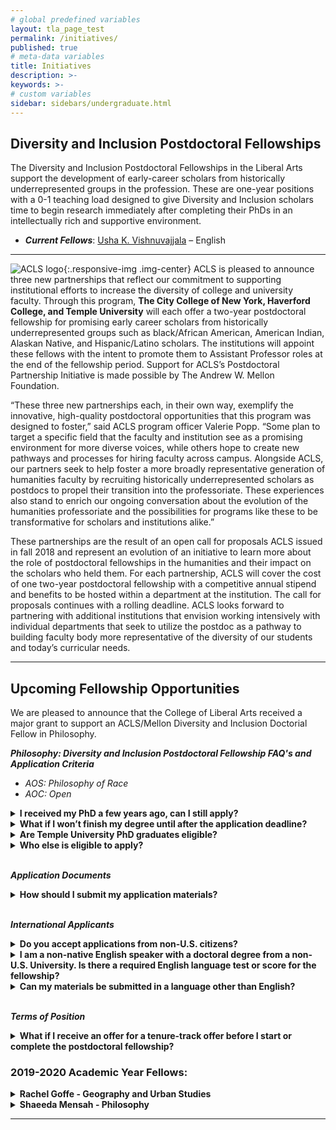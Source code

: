 ```yaml
---
# global predefined variables
layout: tla_page_test
permalink: /initiatives/
published: true
# meta-data variables
title: Initiatives
description: >-
keywords: >-
# custom variables
sidebar: sidebars/undergraduate.html
---
```

## Diversity and Inclusion Postdoctoral Fellowships
The Diversity and Inclusion Postdoctoral Fellowships in the Liberal Arts support the development of early-career scholars from historically underrepresented groups in the profession. These are one-year positions with a 0-1 teaching load designed to give Diversity and Inclusion scholars time to begin research immediately after completing their PhDs in an intellectually rich and supportive environment. 

- **_Current Fellows_**: [Usha K. Vishnuvajjala](mailto:ukv630@gmail.com) – English<br>

___

![ACLS logo]({{site.baseurl}}/media/fullaclslogo.png){:.responsive-img .img-center}
ACLS is pleased to announce three new partnerships that reflect our commitment to supporting institutional efforts to increase the diversity of college and university faculty. Through this program, **The City College of New York, Haverford College, and Temple University** will each offer a two-year postdoctoral fellowship for promising early career scholars from historically underrepresented groups such as black/African American, American Indian, Alaskan Native, and Hispanic/Latino scholars. The institutions will appoint these fellows with the intent to promote them to Assistant Professor roles at the end of the fellowship period. Support for ACLS’s Postdoctoral Partnership Initiative is made possible by The Andrew W. Mellon Foundation.

“These three new partnerships each, in their own way, exemplify the innovative, high-quality postdoctoral opportunities that this program was designed to foster,” said ACLS program officer Valerie Popp. “Some plan to target a specific field that the faculty and institution see as a promising environment for more diverse voices, while others hope to create new pathways and processes for hiring faculty across campus. Alongside ACLS, our partners seek to help foster a more broadly representative generation of humanities faculty by recruiting historically underrepresented scholars as postdocs to propel their transition into the professoriate. These experiences also stand to enrich our ongoing conversation about the evolution of the humanities professoriate and the possibilities for programs like these to be transformative for scholars and institutions alike.” 

These partnerships are the result of an open call for proposals ACLS issued in fall 2018 and represent an evolution of an initiative to learn more about the role of postdoctoral fellowships in the humanities and their impact on the scholars who held them. For each partnership, ACLS will cover the cost of one two-year postdoctoral fellowship with a competitive annual stipend and benefits to be hosted within a department at the institution. The call for proposals continues with a rolling deadline.  ACLS looks forward to partnering with additional institutions that envision working intensively with individual departments that seek to utilize the postdoc as a pathway to building faculty body more representative of the diversity of our students and today’s curricular needs.

___

## Upcoming Fellowship Opportunities
We are pleased to announce that the College of Liberal Arts received a major grant to support an ACLS/Mellon Diversity and Inclusion Doctorial Fellow in Philosophy. 

**_Philosophy: Diversity and Inclusion Postdoctoral Fellowship FAQ's and Application Criteria_**<br>
- _AOS: Philosophy of Race_<br>
- _AOC: Open_<br>

<details>
  <summary><strong>I received my PhD a few years ago, can I still apply?</strong></summary>
<p>Yes, you are eligible to apply as long as you have completed your PhD after September 1, 2017.</p>
</details>

<details>
  <summary><strong>What if I won’t finish my degree until after the application deadline?</strong></summary>
<p>Your dissertation advisor should mention in the reference letter that you are on-target to complete the requirements for the PhD by September 1, 2020.</p>
</details>

<details>
  <summary><strong>Are Temple University PhD graduates eligible?</strong></summary>
<p>No, Temple University PhD graduates are not eligible for this position.</p>
</details>

<details>
  <summary><strong>Who else is eligible to apply?</strong></summary>
<p>Scholars who have held or currently hold terminal postdoctoral positions are eligible to apply.</p>
</details><br>

**_Application Documents_**<br>

<details>
  <summary><strong>How should I submit my application materials?</strong></summary>
<p>All documents must be submitted to the Philosophy department at Temple University via Interfolio.</p>
</details><br>

**_International Applicants_**<br>

<details>
  <summary><strong>Do you accept applications from non-U.S. citizens?</strong></summary>
<p>Preference is given to those with US citizenship or permanent residency status. This program exists to support historically underrepresented groups in the academy. Citizenship is viewed as a positive asset.</p>
</details>

<details>
  <summary><strong>I am a non-native English speaker with a doctoral degree from a non-U.S. University. Is there a required English language test or score for the fellowship?</strong></summary>
<p>There is no official English test required but Fellows will be required to have a high degree of fluency in English in order to teach. Certification of English language proficiency will be required, usually via a telephone or skype interview.</p>
</details>

<details>
  <summary><strong>Can my materials be submitted in a language other than English?</strong></summary>
<p>All documents must be submitted in English.</p>
</details><br>

**_Terms of Position_**<br>

<details>
  <summary><strong>What if I receive an offer for a tenure-track offer before I start or complete the postdoctoral fellowship?</strong></summary>
<p>The ACLS Postdoctoral Fellow may not hold any other appointment during the period of the fellowship.</p>
</details>

### 2019-2020 Academic Year Fellows:

<details>
  <summary><strong>Rachel Goffe - Geography and Urban Studies</strong></summary>
<p>Rachel is a human geographer and a licensed architect. Her research focuses on the relationships among the built environment, land rights, and livelihood, questioning how these relationships structure—and are structured by—the racial capitalist state. She has done research in Jamaica, where she is originally from, and in Philadelphia, where she has lived for many years. Through ethnographic research in informal settlements in Jamaica, she investigated the enactment of new policy regarding squatting, explicating how that process was shaped by regional traditions and the engagement of residents with varied aspects of the state—from social welfare to enforcement agencies. In Philadelphia, Dr. Goffe worked with community organizations struggling against dispossession, shrinking public services, and low wages. With residents, she co-produced media, research, education, and GIS analysis to articulate alternative visions for the city. The resulting radio and video pieces aired on community low power radio, community access TV and internet platforms, but most importantly they aided in building relationships with other organizers. Dr. Goffe earned a Bachelor’s in Architecture from Temple University and a Ph.D. from the Graduate Center of the City University of New York.</p>
  
<p>Dr. Goffe is an Assistant Professor in the Department of Human Geography at the University of Toronto-Scarborough.</p>
</details>

<details>
  <summary><strong>Shaeeda Mensah - Philosophy</strong></summary>
<p>Shaeeda is currently serving as a Diversity Postdoctoral Fellow in the Department of Philosophy. She received a Ph.D. in Philosophy from Pennsylvania State University. Her research focuses on the intersections of race and gender, punishment, and state violence. In particular, she explores the over emphasis of Black men's experiences, and the marginalization of Black women's experiences in analyses of mass incarceration and police violence. She has taught a wide range of classes in both philosophy and women, gender, and sexuality studies. These classes include but are not limited to philosophy of law, race, class, gender and mass incarceration, social and political philosophy, ethics, logic, philosophy of the Black experience, Black feminism(s), feminist theory, women's violences through time, and controversies in love and sex.</p>
  
<p>Dr. Mensah is a visiting Assistant Professor at Frankiln and Marshall College.</p>
</details>

___
